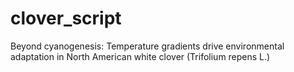 # clover_script
Beyond cyanogenesis: Temperature gradients drive environmental adaptation in North American white clover (Trifolium repens L.)
